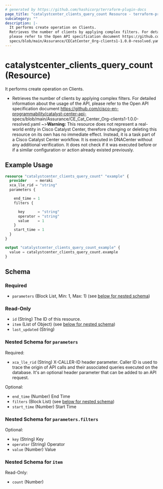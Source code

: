 ```yaml
---
# generated by https://github.com/hashicorp/terraform-plugin-docs
page_title: "catalystcenter_clients_query_count Resource - terraform-provider-catalystcenter"
subcategory: ""
description: |-
  It performs create operation on Clients.
  Retrieves the number of clients by applying complex filters. For detailed information about the usage of the API,
  please refer to the Open API specification document https://github.com/cisco-en-programmability/catalyst-center-api-
  specs/blob/main/Assurance/CECatCenter_Org-clients1-1.0.0-resolved.yaml
---
```


# catalystcenter_clients_query_count (Resource)

It performs create operation on Clients.

- Retrieves the number of clients by applying complex filters. For detailed information about the usage of the API,
please refer to the Open API specification document https://github.com/cisco-en-programmability/catalyst-center-api-
specs/blob/main/Assurance/CE_Cat_Center_Org-clients1-1.0.0-resolved.yaml
~>**Warning:**
This resource does not represent a real-world entity in Cisco Catalyst Center, therefore changing or deleting this resource on its own has no immediate effect.
Instead, it is a task part of a Cisco Catalyst Center workflow. It is executed in DNACenter without any additional verification. It does not check if it was executed before or if a similar configuration or action already existed previously.

## Example Usage

```terraform
resource "catalystcenter_clients_query_count" "example" {
  provider    = meraki
  xca_lle_rid = "string"
  parameters {

    end_time = 1
    filters {

      key      = "string"
      operator = "string"
      value    = 1
    }
    start_time = 1
  }
}

output "catalystcenter_clients_query_count_example" {
  value = catalystcenter_clients_query_count.example
}
```

<!-- schema generated by tfplugindocs -->
## Schema

### Required

- `parameters` (Block List, Min: 1, Max: 1) (see [below for nested schema](#nestedblock--parameters))

### Read-Only

- `id` (String) The ID of this resource.
- `item` (List of Object) (see [below for nested schema](#nestedatt--item))
- `last_updated` (String)

<a id="nestedblock--parameters"></a>
### Nested Schema for `parameters`

Required:

- `xca_lle_rid` (String) X-CALLER-ID header parameter. Caller ID is used to trace the origin of API calls and their associated queries executed on the database. It's an optional header parameter that can be added to an API request.

Optional:

- `end_time` (Number) End Time
- `filters` (Block List) (see [below for nested schema](#nestedblock--parameters--filters))
- `start_time` (Number) Start Time

<a id="nestedblock--parameters--filters"></a>
### Nested Schema for `parameters.filters`

Optional:

- `key` (String) Key
- `operator` (String) Operator
- `value` (Number) Value



<a id="nestedatt--item"></a>
### Nested Schema for `item`

Read-Only:

- `count` (Number)
